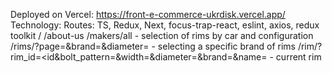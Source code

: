 Deployed on Vercel: https://front-e-commerce-ukrdisk.vercel.app/
Technology: 
Routes: TS, Redux, Next, focus-trap-react, eslint, axios, redux toolkit
/ 
/about-us
/makers/all - selection of rims by car and configuration
/rims/<manufacturer>?page=<page>&brand=<brand>&diameter=<diameter> - selecting a specific brand of rims
/rim/<manufacturer>?rim_id=<id&bolt_pattern=<pattern>&width=<width>&diameter=<diameter>&brand=<brand>&name=<name> - current rim
